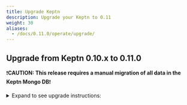 ```yaml
---
title: Upgrade Keptn
description: Upgrade your Keptn to 0.11
weight: 30
aliases:
  - /docs/0.11.0/operate/upgrade/
---
```


## Upgrade from Keptn 0.10.x to 0.11.0
❗️**CAUTION: This release requires a manual migration of all data in the Keptn Mongo DB**❗️

<details><summary>Expand to see upgrade instructions:</summary>
<p>

1. Before starting the update, it is mandatory to create a backup of your Keptn projects. To do so, please follow the instructions in the [backup guide](../../operate/backup_and_restore).

2. To download and install the Keptn CLI for version 0.11.0, you can choose between:
   * **Automatic installation of the Keptn CLI (Linux and Mac)**:

   * The next command will download the 0.11.0 release from [GitHub](https://github.com/keptn/keptn/releases), unpack it, and move it to `/usr/local/bin/keptn`.
```console
curl -sL https://get.keptn.sh | KEPTN_VERSION=0.11.0 bash
```

   * Verify that the installation has worked and that the version is correct by running:

```console
keptn version
```

   * **Manual installation of the Keptn CLI:**

     * Download the release for your platform from the [GitHub](https://github.com/keptn/keptn/releases/tag/0.11.0)
     * Unpack the binary and move it to a directory of your choice (e.g., `/usr/local/bin/`)
     * Verify that the installation has worked and that the version is correct by running:

```console
keptn version
```

3. To upgrade your Keptn installation from 0.10.x to 0.11.0, the Keptn CLI offers the command:
```console
keptn upgrade
```

* Please [verify that you are connected to the correct Kubernetes cluster](../../troubleshooting/#verify-kubernetes-context-with-keptn-installation)
before executing this command.
* This CLI command executes a Helm upgrade using the Helm chart from: [keptn-installer/keptn-0.11.0.tgz](https://storage.googleapis.com/keptn-installer/keptn-0.11.0.tgz)

**Note:** If you have manually modified your Keptn deployment, e.g., you deleted the Kubernetes Secret `bridge-credentials` for disabling basic auth, the `keptn upgrade` command will not detect the modification. Please re-apply your modification after performing the upgrade.

4. Restore your Mongo DB and configuration service data according to the steps in the [restore guide](../../operate/backup_and_restore).

</p>
</details>
